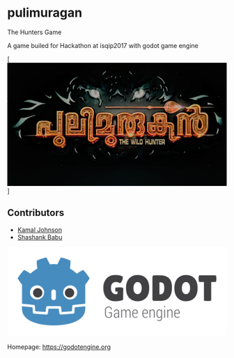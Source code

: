 # pulimuragan
The Hunters Game

A game builed for Hackathon at isqip2017 with godot game engine

[![Theme](/title.png)]

## Contributors

* [Kamal Johnson](https://github.com/kamaljohnson)
* [Shashank Babu](https://github.com/shashank-sj)

[![Godot Engine logo](/logo.png)](https://godotengine.org)

Homepage: https://godotengine.org

